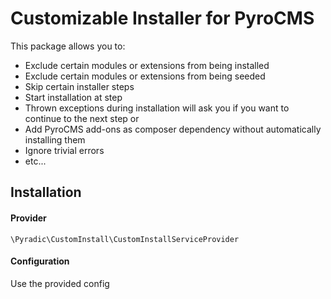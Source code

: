 Customizable Installer for PyroCMS
==================================

This package allows you to:

- Exclude certain modules or extensions from being installed
- Exclude certain modules or extensions from being seeded
- Skip certain installer steps
- Start installation at step
- Thrown exceptions during installation will ask you if you want to continue to the next step or
- Add PyroCMS add-ons as composer dependency without automatically installing them
- Ignore trivial errors
- etc...


Installation
------------

#### Provider
```
\Pyradic\CustomInstall\CustomInstallServiceProvider
```

#### Configuration
Use the provided config